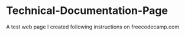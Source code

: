 # Technical-Documentation-Page
A test web page I created following instructions on freecodecamp.com
